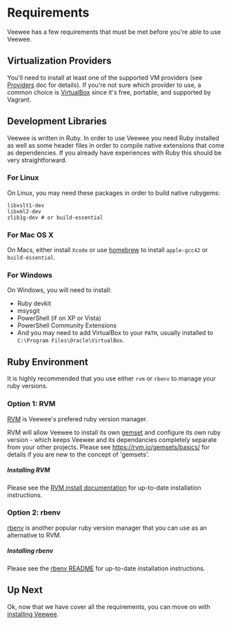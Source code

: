 # Requirements

Veewee has a few requirements that must be met before you're able to use Veewee.


## Virtualization Providers

You'll need to install at least one of the supported VM providers (see [Providers](providers.md) doc for details). If you're not sure which provider to use, a common choice is [VirtualBox](http://www.virtualbox.org/) since it's free, portable, and supported by Vagrant.


## Development Libraries

Veewee is written in Ruby. In order to use Veewee you need Ruby installed as well as some header files
in order to compile native extensions that come as dependencies. If you already have experiences with Ruby this should be very straightforward. 


### For Linux

On Linux, you may need these packages in order to build native rubygems:

    libxslt1-dev
    libxml2-dev
    zlib1g-dev # or build-essential


### For Mac OS X

On Macs, either install `Xcode` or use [homebrew](http://mxcl.github.io/homebrew/) to install `apple-gcc42` or `build-essential`.


### For Windows

On Windows, you will need to install:

* Ruby devkit
* msysgit
* PowerShell (if on XP or Vista)
* PowerShell Community Extensions
* And you may need to add VirtualBox to your `PATH`, usually installed to `C:\Program Files\Oracle\VirtualBox`.


## Ruby Environment

It is highly recommended that you use either `rvm` or `rbenv` to manage your ruby versions.


### Option 1: RVM

[RVM](https://rvm.io/) is Veewee's prefered ruby version manager. 

RVM will allow Veewee to install its own [gemset](https://rvm.io/gemsets/basics/) and configure its own ruby version - which keeps Veewee and its dependancies completely separate from your other projects. Please see https://rvm.io/gemsets/basics/ for details if you are new to the concept of 'gemsets'.


##### Installing RVM

Please see the [RVM install documentation](https://rvm.io/rvm/install) for up-to-date installation instructions.


### Option 2: rbenv

[rbenv](https://github.com/sstephenson/rbenv) is another popular ruby version manager that you can use as an alternative to RVM.


##### Installing rbenv

Please see the [rbenv README]( https://github.com/sstephenson/rbenv/#installation) for up-to-date installation instructions.


## Up Next

Ok, now that we have cover all the requirements, you can move on with [installing Veewee](installation.md).
